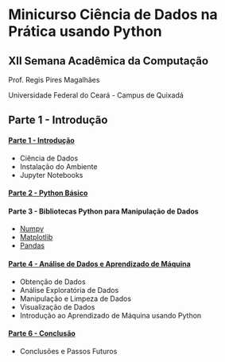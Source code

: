 
# Minicurso Ciência de Dados na Prática usando Python
## XII Semana Acadêmica da Computação
Prof. Regis Pires Magalhães

Universidade Federal do Ceará - Campus de Quixadá


## Parte 1 - Introdução

#### [Parte 1 - Introdução](01-intro.ipynb)
- Ciência de Dados
- Instalação do Ambiente
- Jupyter Notebooks

#### [Parte 2 - Python Básico](02-python_basico.ipynb)

#### Parte 3 - Bibliotecas Python para Manipulação de Dados
- [Numpy](03.1-bibliotecas-manipulacao_de_dados-numpy.ipynb)
- [Matplotlib](03.2-bibliotecas-manipulacao_de_dados-matplotlib.ipynb)
- [Pandas](03.3-bibliotecas-manipulacao_de_dados-pandas.ipynb)

#### [Parte 4 - Análise de Dados e Aprendizado de Máquina](04-analise_de_dados_e_ML.ipynb)
- Obtenção de Dados
- Análise Exploratória de Dados
- Manipulação e Limpeza de Dados
- Visualização de Dados
- Introdução ao Aprendizado de Máquina usando Python

#### [Parte 6 - Conclusão](06-conclusoes.ipynb)
- Conclusões e Passos Futuros
